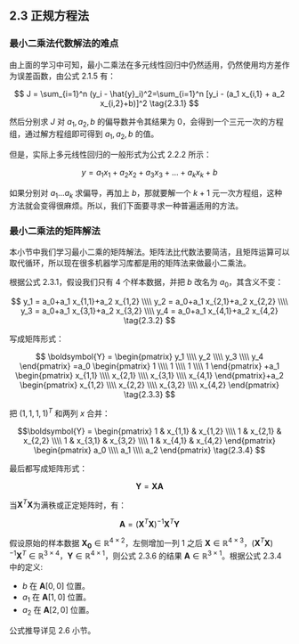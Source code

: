 
## 2.3 正规方程法

### 最小二乘法代数解法的难点

由上面的学习中可知，最小二乘法在多元线性回归中仍然适用，仍然使用均方差作为误差函数，由公式 2.1.5 有：

$$
J = \sum_{i=1}^n (y_i - \hat{y}_i)^2=\sum_{i=1}^n [y_i - (a_1 x_{i,1} + a_2 x_{i,2}+b)]^2 \tag{2.3.1}
$$


然后分别求 $J$ 对 $a_1, a_2, b$ 的偏导数并令其结果为 0，会得到一个三元一次的方程组，通过解方程组即可得到 $a_1, a_2, b$ 的值。

但是，实际上多元线性回归的一般形式为公式 2.2.2 所示：

$$
y = a_1x_1 + a_2x_2 +a_3x_3 + \dots + a_kx_k + b \tag{2.3.2}
$$

如果分别对 $a_1 \dots a_k$ 求偏导，再加上 $b$，那就要解一个 $k+1$ 元一次方程组，这种方法就会变得很麻烦。所以，我们下面要寻求一种普遍适用的方法。

### 最小二乘法的矩阵解法

本小节中我们学习最小二乘的矩阵解法。矩阵法比代数法要简洁，且矩阵运算可以取代循环，所以现在很多机器学习库都是用的矩阵法来做最小二乘法。

根据公式 2.3.1，假设我们只有 4 个样本数据，并把 $b$ 改名为 $a_0$，其含义不变：

$$
y_1 = a_0+a_1 x_{1,1}+a_2 x_{1,2}
\\\\
y_2 = a_0+a_1 x_{2,1}+a_2 x_{2,2}
\\\\
y_3 = a_0+a_1 x_{3,1}+a_2 x_{3,2}
\\\\
y_4 = a_0+a_1 x_{4,1}+a_2 x_{4,2}
\tag{2.3.2}
$$

写成矩阵形式：

$$
\boldsymbol{Y} = 
\begin{pmatrix}
y_1
\\\\
y_2
\\\\
y_3
\\\\
y_4
\end{pmatrix}
=a_0
\begin{pmatrix}
    1
    \\\\
    1
    \\\\
    1
    \\\\
    1
\end{pmatrix}
+a_1 
\begin{pmatrix}
    x_{1,1} 
    \\\\
    x_{2,1}
    \\\\
    x_{3,1}
    \\\\
    x_{4,1}
\end{pmatrix}+a_2 
\begin{pmatrix}
    x_{1,2} 
    \\\\
    x_{2,2}
    \\\\
    x_{3,2}
    \\\\
    x_{4,2}
\end{pmatrix}
\tag{2.3.3}
$$


把 $(1,1,1,1)^T$ 和两列 $x$ 合并：

$$\boldsymbol{Y} =
\begin{pmatrix} 
1 & x_{1,1} & x_{1,2}
\\\\
1 & x_{2,1} & x_{2,2}
\\\\
1 & x_{3,1} & x_{3,2}
\\\\
1 & x_{4,1} & x_{4,2}
\end{pmatrix} 
\begin{pmatrix} 
a_0 \\\\ a_1 \\\\ a_2
\end{pmatrix} 
\tag{2.3.4}
$$

最后都写成矩阵形式：

$$
\boldsymbol{Y} = \boldsymbol{X}\boldsymbol{A} \tag{2.3.5}
$$

当$\boldsymbol{X}^T\boldsymbol{X}$为满秩或正定矩阵时，有：

$$
\boldsymbol{A} = (\boldsymbol{X}^T\boldsymbol{X})^{-1}\boldsymbol{X}^T\boldsymbol{Y} \tag{2.3.6}
$$

假设原始的样本数据 $\boldsymbol{X_0} \in \mathbb{R}^{4 \times 2}$，左侧增加一列 1 之后 $\boldsymbol{X} \in \mathbb{R}^{4 \times 3}$，$(\boldsymbol{X}^T\boldsymbol{X})^{-1}\boldsymbol{X}^T \in \mathbb{R}^{3 \times 4}$，$\boldsymbol{Y} \in \mathbb{R}^{4 \times 1}$，则公式 2.3.6 的结果  $\boldsymbol{A} \in \mathbb{R}^{3 \times 1}$。根据公式 2.3.4 中的定义:
- $b$ 在 $\boldsymbol{A}[0,0]$ 位置。
- $a_1$ 在 $\boldsymbol{A}[1,0]$ 位置。
- $a_2$ 在 $\boldsymbol{A}[2,0]$ 位置。


公式推导详见 2.6 小节。
